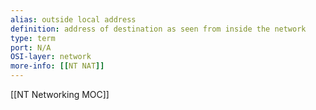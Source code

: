 ```yaml
---
alias: outside local address
definition: address of destination as seen from inside the network
type: term
port: N/A
OSI-layer: network
more-info: [[NT NAT]]
---
```

[[NT Networking MOC]]
 